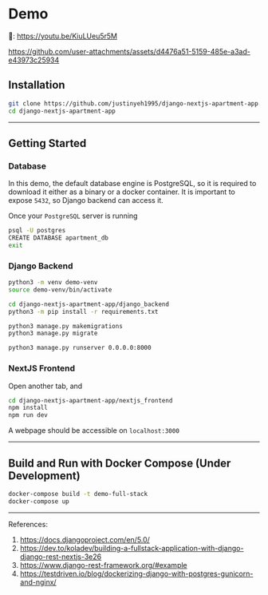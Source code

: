 # Demo

🎥: https://youtu.be/KiuLUeu5r5M


https://github.com/user-attachments/assets/d4476a51-5159-485e-a3ad-e43973c25934



## Installation
```bash
git clone https://github.com/justinyeh1995/django-nextjs-apartment-app.git
cd django-nextjs-apartment-app
```
---

## Getting Started

### Database

In this demo, the default database engine is PostgreSQL, so it is required to download it either as a binary or a docker container.
It is important to expose `5432`, so Django backend can access it.

Once your `PostgreSQL` server is running

```bash
psql -U postgres
CREATE DATABASE apartment_db
exit
``` 

### Django Backend

```bash
python3 -m venv demo-venv
source demo-venv/bin/activate

cd django-nextjs-apartment-app/django_backend
python3 -m pip install -r requirements.txt

python3 manage.py makemigrations
python3 manage.py migrate

python3 manage.py runserver 0.0.0.0:8000
```

### NextJS Frontend

Open another tab, and 

```bash
cd django-nextjs-apartment-app/nextjs_frontend
npm install
npm run dev
```
A webpage should be accessible on `localhost:3000`

---

## Build and Run with Docker Compose (Under Development)

```bash
docker-compose build -t demo-full-stack
docker-compose up
```

---

References:

1. https://docs.djangoproject.com/en/5.0/
2. https://dev.to/koladev/building-a-fullstack-application-with-django-django-rest-nextjs-3e26
3. https://www.django-rest-framework.org/#example
4. https://testdriven.io/blog/dockerizing-django-with-postgres-gunicorn-and-nginx/
